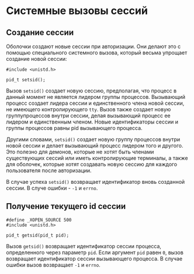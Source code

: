 # Системные вызовы сессий

## Создание сессии

Оболочки создают новые сессии при авторизации. Они делают это с помощью специального системного вызова, который весьма упрощает создание новой сессии:

    #include <unistd.h>
    
    pid_t setsid();
    
Вызов `setsid()` создает новую сессию, предполагая, что процесс в данный момент не является лидером группы процессов. Вызывающий процесс создает лидера сессии и единственного члена новой сессии, не имеющего контролирующего `tty`. Вызов также создает новую группупроцессов внутри сессии, делая вызывающий процесс ее лидером и единственным членом. Новые идентификаторы сессии и группы процессов равны pid вызывающего процесса.

Другими словами, `setsid()` создает новую группу процессов внутри новой сессии и делает вызывающий процесс лидером того и другого. Это полезно для демонов, которые не хотят быть членами существующих сессий или иметь контролирующие терминалы, а также для оболочек, которые хотят создавать новую сессию для каждого пользователя после авторизации.

В случае успеха `setsid()` возвращает идентификатор вновь созданной сессии. В случе ошибки - `-1` и `errno`.

## Получение текущего id сессии

    #define _XOPEN_SOURCE 500
    #include <unistd.h>
    
    pid_t getsid(pid_t pid);
    
Вызов `getsid()` возвращает идентификатор сессии процесса, определенного через параметр `pid`. Если аргумент `pid` равен `0`, вызов возвращает идентификатор сессии вызывающего процесса. В случае ошибки вызов возвращает `-1` и `errno`.